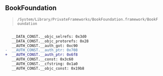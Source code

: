 ## BookFoundation

> `/System/Library/PrivateFrameworks/BookFoundation.framework/BookFoundation`

```diff

   __DATA_CONST.__objc_selrefs: 0x3d0
   __DATA_CONST.__objc_protorefs: 0x28
   __AUTH_CONST.__auth_got: 0xc90
-  __AUTH_CONST.__auth_ptr: 0x708
+  __AUTH_CONST.__auth_ptr: 0x6f8
   __AUTH_CONST.__const: 0x3c60
   __AUTH_CONST.__cfstring: 0x1a0
   __AUTH_CONST.__objc_const: 0x19b8

```
